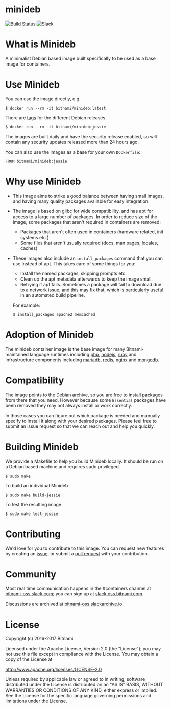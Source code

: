 minideb
=======

[![Build Status](https://travis-ci.org/bitnami/minideb.svg?branch=master)](https://travis-ci.org/bitnami/minideb)
[![Slack](http://slack.oss.bitnami.com/badge.svg)](http://slack.oss.bitnami.com)

# What is Minideb
A minimalist Debian based image built specifically to be used as a base image for containers.

# Use Minideb
You can use the image directly, e.g.
```
$ docker run --rm -it bitnami/minideb:latest
```

There are [tags](https://hub.docker.com/r/bitnami/minideb/tags/) for the different Debian releases.
```
$ docker run --rm -it bitnami/minideb:jessie
```

The images are built daily and have the security release enabled, so will contain any security updates released more than 24 hours ago.

You can also use the images as a base for your own `Dockerfile`:
```
FROM bitnami/minideb:jessie
```

# Why use Minideb
  * This image aims to strike a good balance between having small images, and having many quality packages available for easy integration.
  * The image is based on glibc for wide compatibility, and has apt for access to a large number of packages. In order to reduce size of the image, some packages that aren't required in containers are removed:
    * Packages that aren't often used in containers (hardware related, init systems etc.)
    * Some files that aren't usually required (docs, man pages, locales, caches)
  * These images also include an `install_packages` command that you can use instead of apt. This takes care of some things for you:
    * Install the named packages, skipping prompts etc.
    * Clean up the apt metadata afterwards to keep the image small.
    * Retrying if apt fails. Sometimes a package will fail to download due to a network issue, and this may fix that, which is particularly useful in an automated build pipeline.

    For example:
    ```
    $ install_packages apache2 memcached
    ```

# Adoption of Minideb
The minideb container image is the base image for many Bitnami-maintained language runtimes including
  [php](https://github.com/bitnami/bitnami-docker-php-fpm),
  [nodejs](https://github.com/bitnami/bitnami-docker-node),
  [ruby](https://github.com/bitnami/bitnami-docker-ruby)
  and infrastructure components
  including [mariadb](https://github.com/bitnami/bitnami-docker-mariadb),
  [redis](https://github.com/bitnami/bitnami-docker-redis),
  [nginx](https://github.com/bitnami/bitnami-docker-nginx) and
  [mongodb](https://github.com/bitnami/bitnami-docker-mongodb).

# Compatibility
The image points to the Debian archive, so you are free to install packages from there that you need. However because some `Essential` packages have been removed they may not always install or work correctly.

In those cases you can figure out which package is needed and manually specify to install it along with your desired packages. Please feel free to submit an issue request so that we can reach out and help you quickly.

# Building Minideb
We provide a Makefile to help you build Minideb locally. It should be run on a Debian based machine and requires sudo privileged.
```
$ sudo make
```

To build an individual Minideb
```
$ sudo make build-jessie
```

To test the resulting image:
```
$ sudo make test-jessie
```

# Contributing
We'd love for you to contribute to this image. You can request new features by creating an [issue](https://github.com/bitnami/minideb/issues), or submit a [pull request](https://github.com/bitnami/minideb/pulls) with your contribution.

# Community
Most real time communication happens in the #containers channel at [bitnami-oss.slack.com](https://bitnami-oss.slack.com); you can sign up at [slack.oss.bitnami.com](http://slack.oss.bitnami.com).

Discussions are archived at [bitnami-oss.slackarchive.io](https://bitnami-oss.slackarchive.io).

# License
Copyright (c) 2016-2017 Bitnami

Licensed under the Apache License, Version 2.0 (the "License"); you may not use this file except in compliance with the License. You may obtain a copy of the License at

http://www.apache.org/licenses/LICENSE-2.0

Unless required by applicable law or agreed to in writing, software distributed under the License is distributed on an "AS IS" BASIS, WITHOUT WARRANTIES OR CONDITIONS OF ANY KIND, either express or implied. See the License for the specific language governing permissions and limitations under the License.
